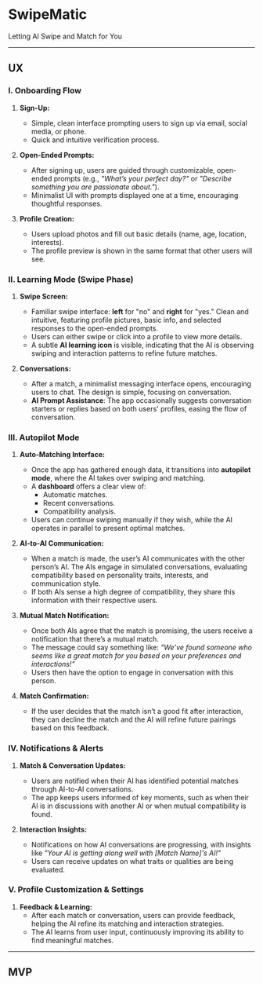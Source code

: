 # SwipeMatic
Letting AI Swipe and Match for You


---

## UX


### I. Onboarding Flow
1. **Sign-Up:**
   - Simple, clean interface prompting users to sign up via email, social media, or phone.
   - Quick and intuitive verification process.

2. **Open-Ended Prompts:**
   - After signing up, users are guided through customizable, open-ended prompts (e.g., *"What’s your perfect day?"* or *"Describe something you are passionate about."*).
   - Minimalist UI with prompts displayed one at a time, encouraging thoughtful responses.

3. **Profile Creation:**
   - Users upload photos and fill out basic details (name, age, location, interests).
   - The profile preview is shown in the same format that other users will see.



### II. Learning Mode (Swipe Phase)
1. **Swipe Screen:**
   - Familiar swipe interface: **left** for "no" and **right** for "yes." Clean and intuitive, featuring profile pictures, basic info, and selected responses to the open-ended prompts.
   - Users can either swipe or click into a profile to view more details.
   - A subtle **AI learning icon** is visible, indicating that the AI is observing swiping and interaction patterns to refine future matches.

2. **Conversations:**
   - After a match, a minimalist messaging interface opens, encouraging users to chat. The design is simple, focusing on conversation.
   - **AI Prompt Assistance**: The app occasionally suggests conversation starters or replies based on both users' profiles, easing the flow of conversation.



### III. Autopilot Mode
1. **Auto-Matching Interface:**
   - Once the app has gathered enough data, it transitions into **autopilot mode**, where the AI takes over swiping and matching.
   - A **dashboard** offers a clear view of:
     - Automatic matches.
     - Recent conversations.
     - Compatibility analysis.
   - Users can continue swiping manually if they wish, while the AI operates in parallel to present optimal matches.

2. **AI-to-AI Communication:**
   - When a match is made, the user’s AI communicates with the other person’s AI. The AIs engage in simulated conversations, evaluating compatibility based on personality traits, interests, and communication style.
   - If both AIs sense a high degree of compatibility, they share this information with their respective users.

3. **Mutual Match Notification:**
   - Once both AIs agree that the match is promising, the users receive a notification that there’s a mutual match.
   - The message could say something like: *"We've found someone who seems like a great match for you based on your preferences and interactions!"*
   - Users then have the option to engage in conversation with this person.

4. **Match Confirmation:**
   - If the user decides that the match isn’t a good fit after interaction, they can decline the match and the AI will refine future pairings based on this feedback.



### IV. Notifications & Alerts
1. **Match & Conversation Updates:**
   - Users are notified when their AI has identified potential matches through AI-to-AI conversations.
   - The app keeps users informed of key moments, such as when their AI is in discussions with another AI or when mutual compatibility is found.

2. **Interaction Insights:**
   - Notifications on how AI conversations are progressing, with insights like *"Your AI is getting along well with [Match Name]'s AI!"*
   - Users can receive updates on what traits or qualities are being evaluated.



### V. Profile Customization & Settings
1. **Feedback & Learning:**
   - After each match or conversation, users can provide feedback, helping the AI refine its matching and interaction strategies.
   - The AI learns from user input, continuously improving its ability to find meaningful matches.


---


## MVP